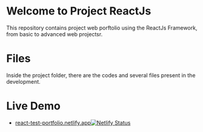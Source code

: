 # Welcome to Project ReactJs

This repository contains project web porftolio using the ReactJs Framework, from basic to advanced web projectsr.


# Files

Inside the project folder, there are the codes and several files present in the development.

# Live Demo

 - [react-test-portfolio.netlify.app](https://react-portfolio-test.netlify.app/)[![Netlify Status](https://api.netlify.com/api/v1/badges/d431aa94-93e0-4f18-b9b9-f4c049e3817a/deploy-status)](https://app.netlify.com/sites/react-test-portfolio/deploys)
